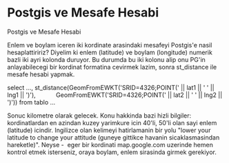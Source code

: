 # Postgis ve Mesafe Hesabi


Postgis ve Mesafe Hesabi




Enlem ve boylam iceren iki kordinate arasindaki mesafeyi Postgis'e nasil hesaplattiririz? Diyelim ki enlem (latitude) ve boylam (longitude) numerik bazli iki ayri kolonda duruyor. Bu durumda bu iki kolonu alip onu PG'in anlayabilecegi bir kordinat formatina cevirmek lazim, sonra st_distance ile mesafe hesabi yapmak.

select ..., 
st_distance(GeomFromEWKT('SRID=4326;POINT(' || lat1 || ' ' || lng1 || ')'),            GeomFromEWKT('SRID=4326;POINT(' || lat2 || ' ' || lng2 || ')'))
from tablo ...

Sonuc kilometre olarak gelecek. Konu hakkinda bazi hizli bilgiler: kordinatlardan en azindan kuzey yarimkure icin 40'li, 50'li olan sayi enlem (latitude) icindir. Ingilizce olan kelimeyi hatirlamanin bir yolu "lower your latitude to change your attitude (guneye gittikce havanin sicaklasmasindan hareketle)". Neyse -  eger bir kordinati map.google.com uzerinde hemen kontrol etmek isterseniz, oraya boylam, enlem sirasinda girmek gerekiyor.  






